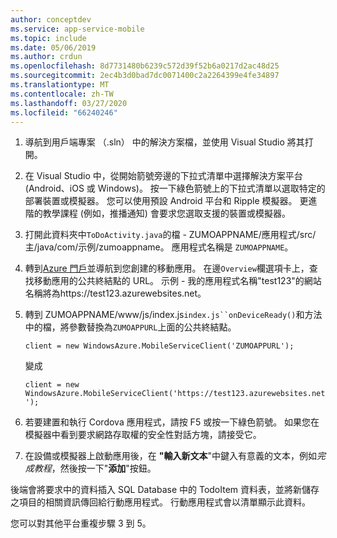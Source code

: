 ```yaml
---
author: conceptdev
ms.service: app-service-mobile
ms.topic: include
ms.date: 05/06/2019
ms.author: crdun
ms.openlocfilehash: 8d7731480b6239c572d39f52b6a0217d2ac48d25
ms.sourcegitcommit: 2ec4b3d0bad7dc0071400c2a2264399e4fe34897
ms.translationtype: MT
ms.contentlocale: zh-TW
ms.lasthandoff: 03/27/2020
ms.locfileid: "66240246"
---
```

1. 導航到用戶端專案 （.sln） 中的解決方案檔，並使用 Visual Studio 將其打開。

2. 在 Visual Studio 中，從開始箭號旁邊的下拉式清單中選擇解決方案平台 (Android、iOS 或 Windows)。 按一下綠色箭號上的下拉式清單以選取特定的部署裝置或模擬器。 您可以使用預設 Android 平台和 Ripple 模擬器。 更進階的教學課程 (例如，推播通知) 會要求您選取支援的裝置或模擬器。

3. 打開此資料夾中`ToDoActivity.java`的檔 - ZUMOAPPNAME/應用程式/src/主/java/com/示例/zumoappname。 應用程式名稱是 `ZUMOAPPNAME`。

4. 轉到[Azure 門戶](https://portal.azure.com/)並導航到您創建的移動應用。 在邊`Overview`欄選項卡上，查找移動應用的公共終結點的 URL。 示例 - 我的應用程式名稱"test123"的網站名稱將為https://test123.azurewebsites.net。

5. 轉到 ZUMOAPPNAME/www/js/index.js`index.js``onDeviceReady()`和方法中的檔，將參數替換為`ZUMOAPPURL`上面的公共終結點。

    `client = new WindowsAzure.MobileServiceClient('ZUMOAPPURL');`
    
    變成
    
    `client = new WindowsAzure.MobileServiceClient('https://test123.azurewebsites.net');`
    
6. 若要建置和執行 Cordova 應用程式，請按 F5 或按一下綠色箭號。 如果您在模擬器中看到要求網路存取權的安全性對話方塊，請接受它。

7. 在設備或模擬器上啟動應用後，在 **"輸入新文本**"中鍵入有意義的文本，例如*完成教程*，然後按一下"**添加**"按鈕。

後端會將要求中的資料插入 SQL Database 中的 TodoItem 資料表，並將新儲存之項目的相關資訊傳回給行動應用程式。 行動應用程式會以清單顯示此資料。

您可以對其他平台重複步驟 3 到 5。